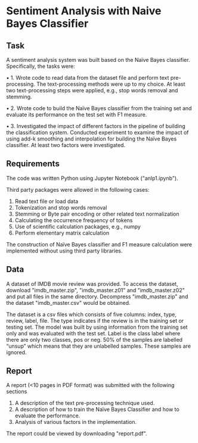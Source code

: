 # Sentiment Analysis with Naive Bayes Classifier

## Task
A sentiment analysis system was built based on the Naïve Bayes classifier. Specifically, the tasks were:

• 1. Wrote code to read data from the dataset file and perform text pre-processing. The text-processing methods were up to my choice. At least two text-processing steps were applied, e.g., stop words removal and stemming.

• 2. Wrote code to build the Naïve Bayes classifier from the training set and evaluate its performance on the test set with F1 measure.

• 3. Investigated the impact of different factors in the pipeline of building the classification system. Conducted experiment to examine the impact of using add-k smoothing and interpolation for building the Naïve Bayes classifier. At least two factors were investigated. 

## Requirements
The code was written Python using Jupyter Notebook ("anlp1.ipynb"). 

Third party packages were allowed in the following cases:
1. Read text file or load data
2. Tokenization and stop words removal
3. Stemming or Byte pair encoding or other related text normalization
4. Calculating the occurrence frequency of tokens
5. Use of scientific calculation packages, e.g., numpy
6. Perform elementary matrix calculation

The construction of Naïve Bayes classifier and F1 measure calculation were implemented without using third party libraries.

## Data
A dataset of IMDB movie review was provided. To access the dataset, download "imdb_master.zip", "imdb_master.z01" and "imdb_master.z02" and put all files in the same directory. Decompress "imdb_master.zip" and the dataset "imdb_master.csv" would be obtained.

The dataset is a csv files which consists of five columns: index, type, review, label, file.
The type indicates if the review is in the training set or testing set. The model was built by using information from the training set only and was evaluated with the test set. Label is the class label where there are only two classes, pos or neg. 50% of the samples are labelled “unsup” which means that they are unlabelled samples. These samples are ignored.

## Report 
A report (<10 pages in PDF format) was submitted with the following sections 

1. A description of the text pre-processing technique used. 
2. A description of how to train the Naïve Bayes Classifier and how to evaluate the performance. 
3. Analysis of various factors in the implementation. 

The report could be viewed by downloading "report.pdf".
